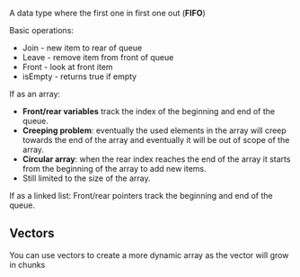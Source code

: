 A data type where the first one in first one out (**FIFO**)

Basic operations:
- Join - new item to rear of queue
- Leave - remove item from front of queue
- Front - look at front item
- isEmpty - returns true if empty

If as an array: 
- **Front/rear variables** track the index of the beginning and end of the queue.
- **Creeping problem**: eventually the used elements in the array will creep towards the end of the array and eventually it will be out of scope of the array.
- **Circular array**: when the rear index reaches the end of the array it starts from the beginning of the array to add new items.
- Still limited to the size of the array.

If as a linked list: Front/rear pointers track the beginning and end of the queue.

## Vectors
You can use vectors to create a more dynamic array as the vector will grow in chunks

